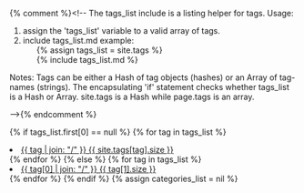 {% comment %}<!--
The tags_list include is a listing helper for tags.
Usage:
  1) assign the 'tags_list' variable to a valid array of tags.
  2) include tags_list.md
  example:
    <ul>
  	  {% assign tags_list = site.tags %}  
  	  {% include tags_list.md %}
  	</ul>
  
  Notes: 
    Tags can be either a Hash of tag objects (hashes) or an Array of tag-names (strings).
    The encapsulating 'if' statement checks whether tags_list is a Hash or Array.
    site.tags is a Hash while page.tags is an array.
    
-->{% endcomment %}


{% if tags_list.first[0] == null %}
    {% for tag in tags_list %} 
        <li><a href="{{ site.url }}{{ site.tags_path }}#{{ tag }}-tag-ref">
            {{ tag | join: "/" }} <span>{{ site.tags[tag].size }}</span>
        </a></li>
    {% endfor %}
{% else %}
    {% for tag in tags_list %} 
        <li><a href="{{ site.url }}{{ site.tags_path }}#{{ tag[0] }}-tag-ref">
        {{ tag[0] | join: "/" }} <span>{{ tag[1].size }}</span>
        </a></li>
    {% endfor %}
{% endif %}
{% assign categories_list = nil %}
